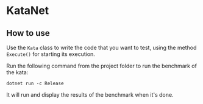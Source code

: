 # KataNet

## How to use

Use the `Kata` class to write the code that you want to test, using the method `Execute()` for starting its execution.

Run the following command from the project folder to run the benchmark of the kata:

```
dotnet run -c Release
```

It will run and display the results of the benchmark when it's done.
